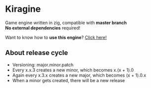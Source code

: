 <h1 id="kiragine">Kiragine</h1>
<p>Game engine written in zig, compatible with <strong>master branch</strong><br>
<strong>No external dependencies</strong> required!</p>
<p>Want to know how to <strong>use this engine</strong>? <a href="https://github.com/Kiakra/Kiragine/blob/master/example-code.md">Click here!</a></p>
<h2 id="about-release-cycle">About release cycle</h2>
<ul>
<li>Versioning: major.minor.patch</li>
<li>Every x.x.3 creates a new minor, which becomes x.(x + 1).0</li>
<li>Again every x.3.x creates a new major, which becomes (x + 1).0.x</li>
<li>When a minor gets created, there will be a new release</li>
</ul>

